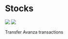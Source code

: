 # Stocks
<img src="https://www.code-inspector.com/project/5732/score/svg?sanitize=true"> <img src="https://www.code-inspector.com/project/5732/status/svg?sanitize=true">

Transfer Avanza transactions
